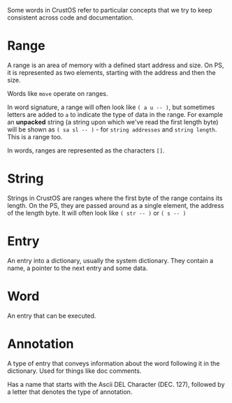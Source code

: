 Some words in CrustOS refer to particular concepts that we try to keep
consistent across code and documentation.

# Range

A range is an area of memory with a defined start address and size. On PS, it
is represented as two elements, starting with the address and then the size.

Words like `move` operate on ranges.

In word signature, a range will often look like `( a u -- )`, but sometimes
letters are added to `a` to indicate the type of data in the range. For example
an **unpacked** string (a string upon which we've read the first length byte)
will be shown as `( sa sl -- )` - for `string addresses` and `string length`. This
is a range too.

In words, ranges are represented as the characters `[]`.

# String

Strings in CrustOS are ranges where the first byte of the range contains its
length. On the PS, they are passed around as a single element, the address of the
length byte. It will often look like `( str -- )` or `( s -- )`

# Entry

An entry into a dictionary, usually the system dictionary.
They contain a name, a pointer to the next entry and some data.

# Word

An entry that can be executed.

# Annotation

A type of entry that conveys information about the word following it in
the dictionary. Used for things like doc comments.

Has a name that starts with the Ascii DEL Character (DEC. 127), followed by
a letter that denotes the type of annotation.